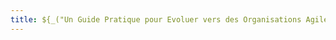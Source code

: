 ```yaml
---
title: ${_("Un Guide Pratique pour Evoluer vers des Organisations Agiles et Résilientes avec la Sociocratie 3.0")}
---
```

